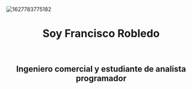 
 ![1627783775182](https://user-images.githubusercontent.com/97235822/148395427-fdef68be-5033-4425-977a-c8af4758780b.jpg) 



<center><h1 > Soy Francisco Robledo </h1><br>
<h2>Ingeniero comercial y estudiante de analista programador</h2></center>


  

